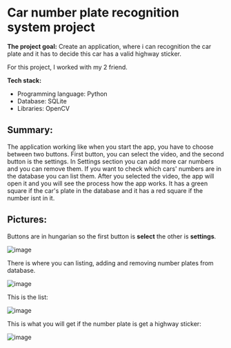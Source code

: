 # Car number plate recognition system project

**The project goal:** Create an application, where i can recognition the car plate and it has to decide this car has a valid highway sticker.

For this project, I worked with my 2 friend.

**Tech stack:**
- Programming language: Python
- Database: SQLite
- Libraries: OpenCV


## Summary:
The application working like when you start the app, you have to choose between two buttons. First button, you can select the video, and the second button is the settings. In Settings section you can add more car numbers and you can remove them.
If you want to check which cars' numbers are in the database you can list them.
After you selected the video, the app will open it and you will see the process how the app works.
It has a green square if the car's plate in the database and it has a red square if the number isnt in it.


## Pictures:
Buttons are in hungarian so the first button is **select** the other is **settings**.

![image](https://github.com/user-attachments/assets/af184265-e72e-41c8-9dc6-c570d1e1eb00)

There is where you can listing, adding and removing number plates from database.

![image](https://github.com/user-attachments/assets/41930880-152e-4e97-99f9-27341a2e2b3f)

This is the list:

![image](https://github.com/user-attachments/assets/4e1be038-01d5-464e-8861-d06ea597e402)


This is what you will get if the number plate is get a highway sticker:

![image](https://github.com/user-attachments/assets/26f050d8-ec7d-459d-97f1-696e7f101ceb)


